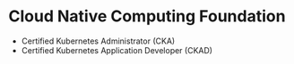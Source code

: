 # Cloud Native Computing Foundation

- Certified Kubernetes Administrator (CKA)
- Certified Kubernetes Application Developer (CKAD)
